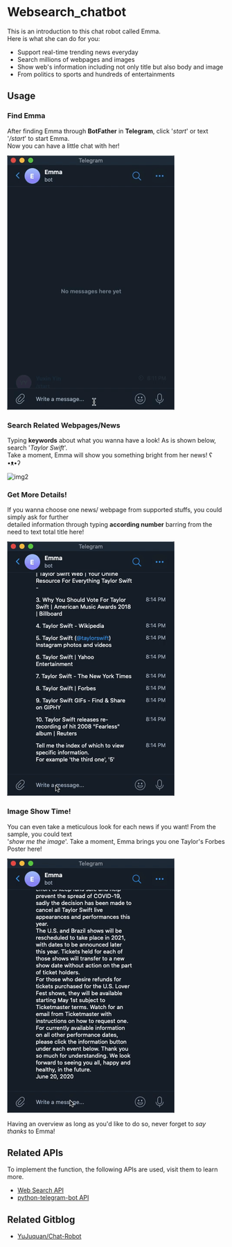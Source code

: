 # Websearch_chatbot  
This is an introduction to this chat robot called Emma.  
Here is what she can do for you:  
- Support real-time trending news everyday  
- Search millions of webpages and images  
- Show web's information including not only title but also body and image  
- From politics to sports and hundreds of entertainments  
## Usage  
### Find Emma  
After finding Emma through **BotFather** in **Telegram**, click '*start*' or text '*/start*' to start Emma.  
Now you can have a little chat with her!

![img1](https://github.com/Swinggger/Websearch_chatbot/blob/master/SampleFile/Find_emma.gif)
### Search Related Webpages/News  
Typing **keywords** about what you wanna have a look! As is shown below, search '*Taylor Swift*'.  
Take a moment, Emma will show you something bright from her news! ʕ •ᴥ•ʔ  

![img2](https://github.com/Swinggger/Websearch_chatbot/blob/master/SampleFile/Search.gif)
### Get More Details!  
If you wanna choose one news/ webpage from supported stuffs, you could simply ask for further  
detailed information through typing **according number** barring from the need to text total title here!

![img3](https://github.com/Swinggger/Websearch_chatbot/blob/master/SampleFile/Choice.gif)
### Image Show Time!  
You can even take a meticulous look for each news if you want! From the sample, you could text  
'*show me the image*'. Take a moment, Emma brings you one Taylor's Forbes Poster here!

![img4](https://github.com/Swinggger/Websearch_chatbot/blob/master/SampleFile/Image_show.gif)

Having an overview as long as you'd like to do so, never forget to *say thanks* to Emma!  
## Related APIs  
To implement the function, the following APIs are used, visit them to learn more.  
- [Web Search API](https://rapidapi.com/contextualwebsearch/api/web-search/)  
- [python-telegram-bot API](https://github.com/python-telegram-bot/python-telegram-bot)  
## Related Gitblog
- [YuJuquan/Chat-Robot](https://github.com/YuJuquan/Chat-Robot)
